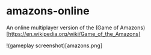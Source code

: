 # amazons-online
An online multiplayer version of the (Game of Amazons)[https://en.wikipedia.org/wiki/Game_of_the_Amazons]

!(gameplay screenshot)[amazons.png]
